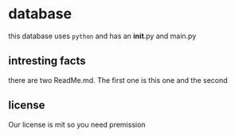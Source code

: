 # database

this database uses `python` and has an __init__.py and main.py

## intresting facts

there are two ReadMe.md. The first one is this one and the second 


## license

Our license is mit so you need premission